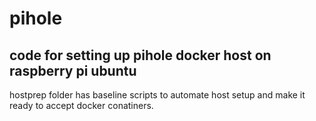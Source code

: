 # pihole
code for setting up pihole docker host on raspberry pi ubuntu
-
hostprep folder has baseline scripts to automate host setup and make it ready to
accept docker conatiners.
